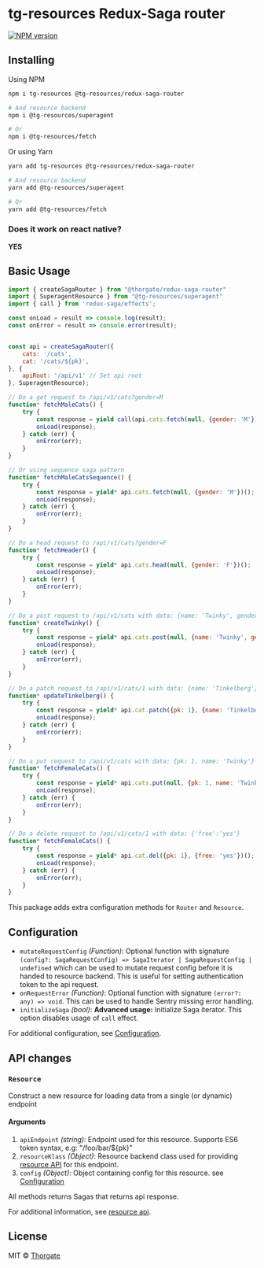 # tg-resources Redux-Saga router

[![NPM version][npm-image]][npm-url]


## Installing

Using NPM

```sh
npm i tg-resources @tg-resources/redux-saga-router

# And resource backend
npm i @tg-resources/superagent

# Or
npm i @tg-resources/fetch
```

Or using Yarn

```sh
yarn add tg-resources @tg-resources/redux-saga-router

# And resource backend
yarn add @tg-resources/superagent

# Or
yarn add @tg-resources/fetch
```


### Does it work on react native?

**YES**


## Basic Usage

```js
import { createSagaRouter } from "@thorgate/redux-saga-router"
import { SuperagentResource } from "@tg-resources/superagent"
import { call } from 'redux-saga/effects';

const onLoad = result => console.log(result);
const onError = result => console.error(result);


const api = createSagaRouter({
    cats: '/cats',
    cat: '/cats/${pk}',
}, {
    apiRoot: '/api/v1' // Set api root
}, SuperagentResource);

// Do a get request to /api/v1/cats?gender=M
function* fetchMaleCats() {
    try {
        const response = yield call(api.cats.fetch(null, {gender: 'M'}));
        onLoad(response);
    } catch (err) {
        onError(err);
    }
}

// Or using sequence saga pattern
function* fetchMaleCatsSequence() {
    try {
        const response = yield* api.cats.fetch(null, {gender: 'M'})();
        onLoad(response);
    } catch (err) {
        onError(err);
    }
}

// Do a head request to /api/v1/cats?gender=F
function* fetchHeader() {
    try {
        const response = yield* api.cats.head(null, {gender: 'F'})();
        onLoad(response);
    } catch (err) {
        onError(err);
    }
}

// Do a post request to /api/v1/cats with data: {name: 'Twinky', gender: 'M'}
function* createTwinky() {
    try {
        const response = yield* api.cats.post(null, {name: 'Twinky', gender: 'M'})();
        onLoad(response);
    } catch (err) {
        onError(err);
    }
}

// Do a patch request to /api/v1/cats/1 with data: {name: 'Tinkelberg'}
function* updateTinkelberg() {
    try {
        const response = yield* api.cat.patch({pk: 1}, {name: 'Tinkelberg'})();
        onLoad(response);
    } catch (err) {
        onError(err);
    }
}

// Do a put request to /api/v1/cats with data: {pk: 1, name: 'Twinky'}
function* fetchFemaleCats() {
    try {
        const response = yield* api.cats.put(null, {pk: 1, name: 'Twinky', gender: 'M'})();
        onLoad(response);
    } catch (err) {
        onError(err);
    }
}

// Do a delete request to /api/v1/cats/1 with data: {'free':'yes'}
function* fetchFemaleCats() {
    try {
        const response = yield* api.cat.del({pk: 1}, {free: 'yes'})();
        onLoad(response);
    } catch (err) {
        onError(err);
    }
}
```

This package adds extra configuration methods for `Router` and `Resource`.


## <a name="configuration"></a>Configuration

- ``mutateRequestConfig`` *(Function)*: Optional function with signature `(config?: SagaRequestConfig) => SagaIterator | SagaRequestConfig | undefined` 
                                   which can be used to mutate request config before it is handed to resource backend.
                                   This is useful for setting authentication token to the api request. 
- ``onRequestError`` *(Function)*: Optional function with signature `(error?: any) => void`.
                                   This can be used to handle Sentry missing error handling.
- ``initializeSaga`` *(bool)*: **Advanced usage:** Initialize Saga iterator. This option disables usage of ``call`` effect.

For additional configuration, see [Configuration](https://github.com/thorgate/tg-resources/tree/master/README.md#configuration).


## API changes

### <a name="resource-api"></a>``Resource``

Construct a new resource for loading data from a single (or dynamic) endpoint

#### Arguments

1. `apiEndpoint` *(string)*: Endpoint used for this resource. Supports ES6 token syntax, e.g: "/foo/bar/${pk}"
2. `resourceKlass` *(Object)*: Resource backend class used for providing [resource API](https://github.com/thorgate/tg-resources/tree/master/README.md#resource-api) for this endpoint.
3. `config` *(Object)*: Object containing config for this resource. see [Configuration](#configuration)

All methods returns Sagas that returns api response.


For additional information, see [resource api](https://github.com/thorgate/tg-resources/tree/master/README.md#resource-api).


## License

MIT © [Thorgate](http://github.com/thorgate)


[npm-url]: https://npmjs.org/package/@tg-resources/redux-saga-router
[npm-image]: https://img.shields.io/npm/v/@tg-resources/redux-saga-router.svg?style=flat-square
